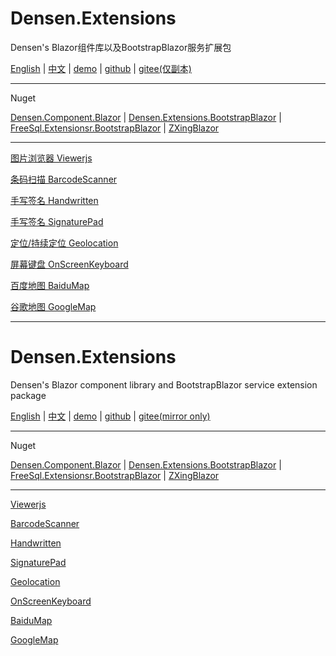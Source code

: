 # Densen.Extensions
Densen's Blazor组件库以及BootstrapBlazor服务扩展包

 [English](README.md) | [中文](README.zh-CN.md) | [demo](https://blazor.app1.es/) | [github](https://github.com/densen2014/Densen.Extensions) | [gitee(仅副本)](https://gitee.com/densen2014/Densen.Extensions)
 
---

Nuget

 [Densen.Component.Blazor](https://www.nuget.org/packages/Densen.Component.Blazor/) | [Densen.Extensions.BootstrapBlazor](https://www.nuget.org/packages/Densen.Extensions.BootstrapBlazor/)  | [FreeSql.Extensionsr.BootstrapBlazor](https://www.nuget.org/packages/Densen.FreeSql.Extensions.BootstrapBlazor/)  | [ZXingBlazor](https://www.nuget.org/packages/ZXingBlazor/)
 
---
 
[图片浏览器 Viewerjs](Viewerjs.md)
  
[条码扫描 BarcodeScanner](BarcodeScanner.md)
   
[手写签名 Handwritten](Handwritten.md)

[手写签名 SignaturePad](SignaturePad.md)

[定位/持续定位 Geolocation](Geolocation.md)

[屏幕键盘 OnScreenKeyboard](OnScreenKeyboard.md)

[百度地图 BaiduMap](BaiduMap.md)

[谷歌地图 GoogleMap](Map.md)

----

# Densen.Extensions
Densen's Blazor component library and BootstrapBlazor service extension package

 [English](README.md) | [中文](README.zh-CN.md) | [demo](https://blazor.app1.es/) | [github](https://github.com/densen2014/Densen.Extensions) | [gitee(mirror only)](https://gitee.com/densen2014/Densen.Extensions)
 
---

Nuget

 [Densen.Component.Blazor](https://www.nuget.org/packages/Densen.Component.Blazor/) | [Densen.Extensions.BootstrapBlazor](https://www.nuget.org/packages/Densen.Extensions.BootstrapBlazor/)  | [FreeSql.Extensionsr.BootstrapBlazor](https://www.nuget.org/packages/Densen.FreeSql.Extensions.BootstrapBlazor/)  | [ZXingBlazor](https://www.nuget.org/packages/ZXingBlazor/)
 
---
 
[Viewerjs](Viewerjs.md)
  
[BarcodeScanner](BarcodeScanner.md)
   
[Handwritten](Handwritten.md)

[SignaturePad](SignaturePad.md)

[Geolocation](Geolocation.md)

[OnScreenKeyboard](OnScreenKeyboard.md)

[BaiduMap](BaiduMap.md)

[GoogleMap](Map.md)

